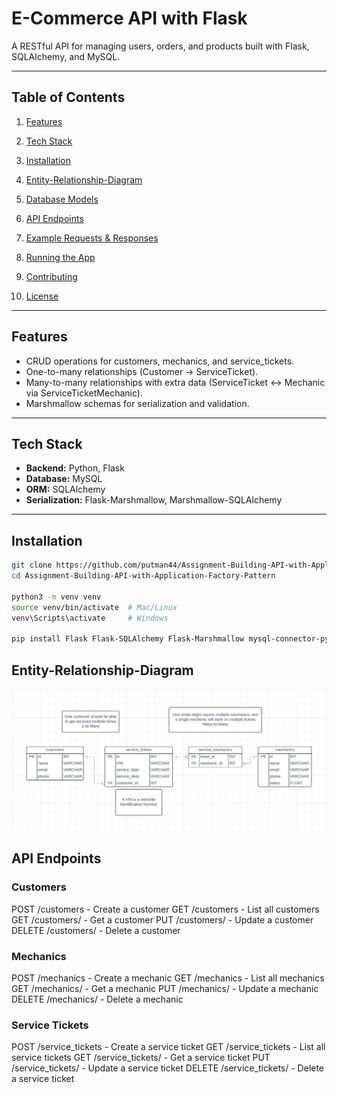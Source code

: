 # E-Commerce API with Flask

A RESTful API for managing users, orders, and products built with Flask, SQLAlchemy, and MySQL.

---

## Table of Contents

1. [Features](#features)  
2. [Tech Stack](#tech-stack)  
3. [Installation](#installation)  
4. [Entity-Relationship-Diagram](#entity-relationship-diagram)  
5. [Database Models](#database-models)  
6. [API Endpoints](#api-endpoints)  
7. [Example Requests & Responses](#example-requests--responses)  

9. [Running the App](#running-the-app)  
10. [Contributing](#contributing)  
11. [License](#license)  

---

## Features

- CRUD operations for customers, mechanics, and service_tickets.  
- One-to-many relationships (Customer → ServiceTicket).  
- Many-to-many relationships with extra data (ServiceTicket ↔ Mechanic via ServiceTicketMechanic).  
- Marshmallow schemas for serialization and validation.  
---

## Tech Stack

- **Backend:** Python, Flask  
- **Database:** MySQL  
- **ORM:** SQLAlchemy  
- **Serialization:** Flask-Marshmallow, Marshmallow-SQLAlchemy  

---

## Installation

```bash
git clone https://github.com/putman44/Assignment-Building-API-with-Application-Factory-Pattern
cd Assignment-Building-API-with-Application-Factory-Pattern

python3 -m venv venv
source venv/bin/activate  # Mac/Linux
venv\Scripts\activate     # Windows

pip install Flask Flask-SQLAlchemy Flask-Marshmallow mysql-connector-python marshmallow-sqlalchemy
```

## Entity-Relationship-Diagram

![Entity Relationship Diagram](Mechanic_Erd.png)

## API Endpoints

### Customers
POST   /customers                    - Create a customer
GET    /customers                    - List all customers
GET    /customers/<id>               - Get a customer
PUT    /customers/<id>               - Update a customer
DELETE /customers/<id>               - Delete a customer

### Mechanics
POST   /mechanics                 - Create a mechanic
GET    /mechanics                 - List all mechanics
GET    /mechanics/<id>            - Get a mechanic
PUT    /mechanics/<id>            - Update a mechanic
DELETE /mechanics/<id>            - Delete a mechanic

### Service Tickets
POST   /service_tickets                          - Create a service ticket
GET    /service_tickets                          - List all service tickets
GET    /service_tickets/<id>                     - Get a service ticket
PUT    /service_tickets/<id>                     - Update a service ticket
DELETE /service_tickets/<id>                     - Delete a service ticket
